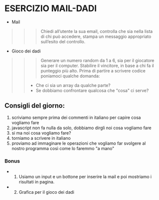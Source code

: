 
# ESERCIZIO MAIL-DADI



- Mail
>>> Chiedi all’utente la sua email,
controlla che sia nella lista di chi può accedere,
stampa un messaggio appropriato sull’esito del controllo.
- Gioco dei dadi
>>>Generare un numero random da 1 a 6, sia per il giocatore sia per il computer.
Stabilire il vincitore, in base a chi fa il punteggio più alto.
Prima di partire a scrivere codice poniamoci qualche domanda:
 >>- Che ci sia un array da qualche parte?
>>- Se dobbiamo confrontare qualcosa che "cosa" ci serve?


## Consigli del giorno:
1. scriviamo sempre prima dei commenti in italiano per capire cosa vogliamo fare
2. javascript non fa nulla da solo, dobbiamo dirgli noi cosa vogliamo fare
3. si ma noi cosa vogliamo fare?
4. torniamo a scrivere in italiano
5. proviamo ad immaginare le operazioni che vogliamo far svolgere al nostro programma così come lo faremmo "a mano"
### Bonus
- 1. Usiamo un input e un bottone per inserire la mail e poi mostriamo i risultati in pagina.
 - 2. Grafica per il gioco dei dadi